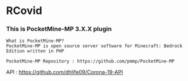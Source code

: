 # RCovid
### This is PocketMine-MP 3.X.X plugin

````
What is PocketMine-MP?
PocketMine-MP is open source server software for Minecraft: Bedrock Edition written in PHP

PocketMine-MP Repository : https://github.com/pmmp/PocketMine-MP
````

API : https://github.com/dhlife09/Corona-19-API
